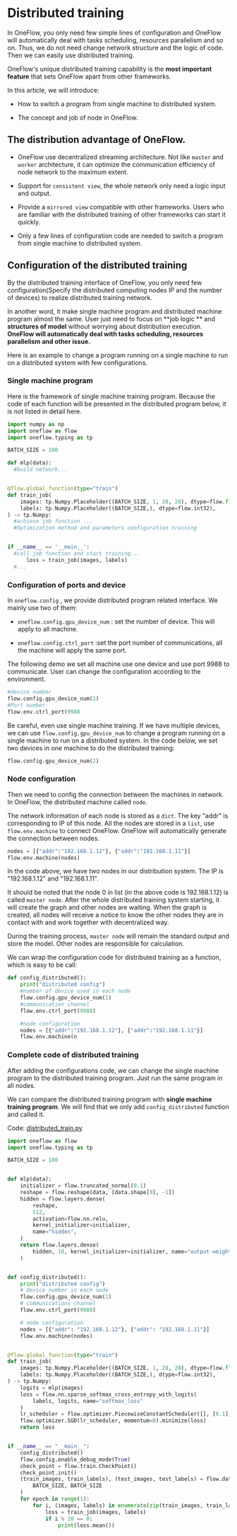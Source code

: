 # Distributed training

In OneFlow, you only need few simple lines of configuration and OneFlow will automatically deal with tasks scheduling, resources parallelism  and so on. Thus, we do not need change network structure and the logic of code. Then we can easily use distributed training.

OneFlow's unique distributed training capability is the **most important feature** that sets OneFlow apart from other frameworks.

In this article, we will introduce:

* How to switch a program from single machine to distributed system.

* The concept and job of node in OneFlow.

## The distribution advantage of OneFlow.

* OneFlow use decentralized streaming architecture. Not like  `master` and `worker` architecture, it can optimize the communication efficiency of node network to the maximum extent.

* Support for  `consistent view`, the whole network only need a logic input and output.

* Provide a `mirrored view` compatible with other frameworks. Users who are familiar with the distributed training of other frameworks can start it quickly. 

* Only a few lines of configuration code are needed to switch a program from single machine to distributed system.

## Configuration of the distributed training

By the distributed training interface of OneFlow, you only need few configuration(Specify the distributed computing nodes IP and the number of devices) to realize distributed training network.

In another word, it make single machine program and distributed machine program almost the same. User just need to focus on **job logic ** and **structures of model** without worrying about distribution execution. **OneFlow will automatically deal with tasks scheduling, resources parallelism  and other issue.**

Here is an example to change a program running on a single machine to run on a distributed system with few configurations. 

### Single machine program
Here is the framework of single machine training program. Because the code of each function will be presented in the distributed program below, it is not listed in detail here.
```python
import numpy as np
import oneflow as flow
import oneflow.typing as tp

BATCH_SIZE = 100

def mlp(data):
  #build network...


@flow.global_function(type="train")
def train_job(
    images: tp.Numpy.Placeholder((BATCH_SIZE, 1, 28, 28), dtype=flow.float),
    labels: tp.Numpy.Placeholder((BATCH_SIZE,), dtype=flow.int32),
) -> tp.Numpy:
  #achieve job function ...
  #Optimization method and parameters configuration training


if __name__ == '__main__':
  #call job function and start training...
      loss = train_job(images, labels)
  #...
```

### Configuration of ports and device

In  `oneflow.config` , we provide distributed program related interface. We mainly use two of them:

* `oneflow.config.gpu_device_num` : set the number of device. This will apply to all machine.

* `oneflow.config.ctrl_port` :set the port number of communications, all the machine will apply the same port. 

The following demo we set all machine use one device and use port 9988 to communicate. User can change the configuration according to the environment.
```python
#device number
flow.config.gpu_device_num(1)
#Port number
flow.env.ctrl_port(9988
```

Be careful, even use single machine training. If we have multiple devices, we can use  `flow.config.gpu_device_num`  to change a program running on a single machine to run on a distributed system. In the code below, we set two devices in one machine to do the distributed training:
```python
flow.config.gpu_device_num(2)
```

### Node configuration

Then we need to config the connection between the machines in network. In OneFlow, the distributed machine called `node`.

The network information of each node is stored as a `dict`. The key "addr" is corresponding to IP of this node. All the nodes are stored in a  `list`, use  `flow.env.machine` to connect OneFlow. OneFlow will automatically generate the connection between nodes.

```python
nodes = [{"addr":"192.168.1.12"}, {"addr":"192.168.1.11"}]
flow.env.machine(nodes)
```

In the code above, we have two nodes in our distribution system. The IP is "192.168.1.12" and "192.168.1.11".

It should be noted that the node 0 in list (in the above code is 192.168.1.12) is called `master node`. After the whole distributed training system starting, it will create the graph  and other nodes are waiting. When the graph is created, all nodes will receive a notice to know the other nodes they are in contact with and work together with decentralized way.

During the training process, `master node`  will remain the standard output and store the  model. Other nodes are responsible for calculation.

We can wrap the configuration code for distributed training as a function, which is easy to be call:

```python
def config_distributed():
    print("distributed config")
    #number of device used in each node
    flow.config.gpu_device_num(1)
    #communication channel 
    flow.env.ctrl_port(9988)

    #node configuration 
    nodes = [{"addr":"192.168.1.12"}, {"addr":"192.168.1.11"}]
    flow.env.machine(n
```

### Complete code of distributed training
After adding the configurations code, we can change the single machine program to the distributed training program. Just run the same program in all nodes.

We can compare the distributed training program with **single machine training program**. We will find that we only add `config_distributed`  function and called it.

Code: [distributed_train.py](../code/basics_topics/distributed_train.py)

```python
import oneflow as flow
import oneflow.typing as tp

BATCH_SIZE = 100


def mlp(data):
    initializer = flow.truncated_normal(0.1)
    reshape = flow.reshape(data, [data.shape[0], -1])
    hidden = flow.layers.dense(
        reshape,
        512,
        activation=flow.nn.relu,
        kernel_initializer=initializer,
        name="hidden",
    )
    return flow.layers.dense(
        hidden, 10, kernel_initializer=initializer, name="output-weight"
    )


def config_distributed():
    print("distributed config")
    # device number in each node
    flow.config.gpu_device_num(1)
    # communications channel
    flow.env.ctrl_port(9988)

    # node configuration 
    nodes = [{"addr": "192.168.1.12"}, {"addr": "192.168.1.11"}]
    flow.env.machine(nodes)


@flow.global_function(type="train")
def train_job(
    images: tp.Numpy.Placeholder((BATCH_SIZE, 1, 28, 28), dtype=flow.float),
    labels: tp.Numpy.Placeholder((BATCH_SIZE,), dtype=flow.int32),
) -> tp.Numpy:
    logits = mlp(images)
    loss = flow.nn.sparse_softmax_cross_entropy_with_logits(
        labels, logits, name="softmax_loss"
    )
    lr_scheduler = flow.optimizer.PiecewiseConstantScheduler([], [0.1])
    flow.optimizer.SGD(lr_scheduler, momentum=0).minimize(loss)
    return loss


if __name__ == "__main__":
    config_distributed()
    flow.config.enable_debug_mode(True)
    check_point = flow.train.CheckPoint()
    check_point.init()
    (train_images, train_labels), (test_images, test_labels) = flow.data.load_mnist(
        BATCH_SIZE, BATCH_SIZE
    )
    for epoch in range(1):
        for i, (images, labels) in enumerate(zip(train_images, train_labels)):
            loss = train_job(images, labels)
            if i % 20 == 0:
                print(loss.mean())

```

